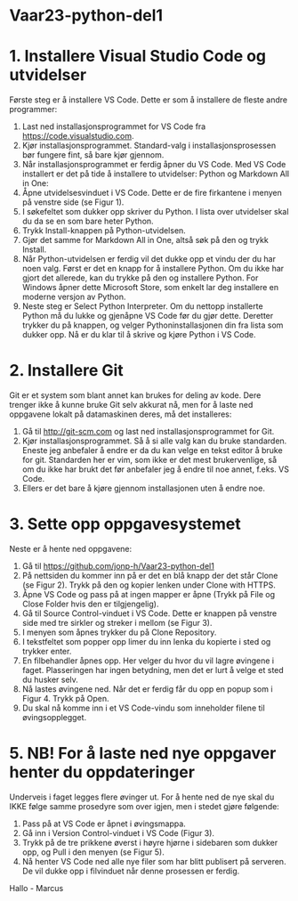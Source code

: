 # Vaar23-python-del1


# 1. Installere Visual Studio Code og utvidelser
Første steg er å installere VS Code. Dette er som å installere de fleste andre programmer:
1. Last ned installasjonsprogrammet for VS Code fra https://code.visualstudio.com.
2. Kjør installasjonsprogrammet. Standard-valg i installasjonsprosessen bør fungere fint, så
bare kjør gjennom.
3. Når installasjonsprogrammet er ferdig åpner du VS Code.
Med VS Code installert er det på tide å installere to utvidelser: Python og Markdown All in
One:
1. Åpne utvidelsesvinduet i VS Code. Dette er de fire firkantene i menyen på venstre side (se
Figur 1).
2. I søkefeltet som dukker opp skriver du Python. I lista over utvidelser skal du da se en som
bare heter Python.
3. Trykk Install-knappen på Python-utvidelsen.
4. Gjør det samme for Markdown All in One, altså søk på den og trykk Install.
5. Når Python-utvidelsen er ferdig vil det dukke opp et vindu der du har noen valg. Først
er det en knapp for å installere Python. Om du ikke har gjort det allerede, kan du trykke
på den og installere Python. For Windows åpner dette Microsoft Store, som enkelt lar deg
installere en moderne versjon av Python.
6. Neste steg er Select Python Interpreter. Om du nettopp installerte Python må du lukke og
gjenåpne VS Code før du gjør dette. Deretter trykker du på knappen, og velger Pythoninstallasjonen
din fra lista som dukker opp. Nå er du klar til å skrive og kjøre Python i VS
Code.

# 2. Installere Git
Git er et system som blant annet kan brukes for deling av kode. Dere trenger ikke å kunne
bruke Git selv akkurat nå, men for å laste ned oppgavene lokalt på datamaskinen deres, må det installeres:
1. Gå til http://git-scm.com og last ned installasjonsprogrammet for Git.
2. Kjør installasjonsprogrammet. Så å si alle valg kan du bruke standarden. Eneste jeg anbefaler
å endre er da du kan velge en tekst editor å bruke for git. Standarden her er vim, som
ikke er det mest brukervenlige, så om du ikke har brukt det før anbefaler jeg å endre til
noe annet, f.eks. VS Code.
3. Ellers er det bare å kjøre gjennom installasjonen uten å endre noe.

# 3. Sette opp oppgavesystemet
Neste er å hente ned oppgavene:
1. Gå til https://github.com/jonp-h/Vaar23-python-del1
2. På nettsiden du kommer inn på er det en blå knapp der det står Clone (se Figur 2). Trykk
på den og kopier lenken under Clone with HTTPS.
3. Åpne VS Code og pass på at ingen mapper er åpne (Trykk på File og Close Folder hvis
den er tilgjengelig).
4. Gå til Source Control-vinduet i VS Code. Dette er knappen på venstre side med tre sirkler
og streker i mellom (se Figur 3).
5. I menyen som åpnes trykker du på Clone Repository.
6. I tekstfeltet som popper opp limer du inn lenka du kopierte i sted og trykker enter.
7. En filbehandler åpnes opp. Her velger du hvor du vil lagre øvingene i faget. Plasseringen
har ingen betydning, men det er lurt å velge et sted du husker selv.
8. Nå lastes øvingene ned. Når det er ferdig får du opp en popup som i Figur 4. Trykk på
Open.
9. Du skal nå komme inn i et VS Code-vindu som inneholder filene til øvingsopplegget.

# 5. NB! For å laste ned nye oppgaver henter du oppdateringer
Underveis i faget legges flere øvinger ut. For å hente ned de nye skal du IKKE følge samme
prosedyre som over igjen, men i stedet gjøre følgende:
1. Pass på at VS Code er åpnet i øvingsmappa.
2. Gå inn i Version Control-vinduet i VS Code (Figur 3).
3. Trykk på de tre prikkene øverst i høyre hjørne i sidebaren som dukker opp, og Pull i den
menyen (se Figur 5).
4. Nå henter VS Code ned alle nye filer som har blitt publisert på serveren. De vil dukke opp
i filvinduet når denne prosessen er ferdig.

Hallo - Marcus